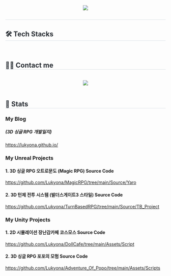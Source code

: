 <div align= "center">
    <img src="https://capsule-render.vercel.app/api?type=waving&color=00660c&height=180&text=Hello,%20I'm%20Sujeong!&animation=fadeIn&fontColor=ffffff&fontSize=50" />
    </div>
    <div style="text-align: left;"> 
    <h2 style="border-bottom: 1px solid #d8dee4; color: #282d33;">  </h2>  
    <div style="font-weight: 700; font-size: 15px; text-align: left; color: #282d33;">  </div> 
    </div>
    <div style="text-align: left;">
    <h2 style="border-bottom: 1px solid #d8dee4; color: #282d33;"> 🛠️ Tech Stacks </h2> <br> 
    <div  align= "center"> </div>
    </div>
    <div style="text-align: left;">
    <h2 style="border-bottom: 1px solid #d8dee4; color: #282d33;"> 🧑‍💻 Contact me </h2> <br> 
    <div align= "center"> <a href=https://www.notion.so/Hello-I-m-Sujeong-f14c19863b844a69b79ef6d71c9c112d> <img src="https://img.shields.io/badge/Notion-000000?style=for-the-badge&logo=Notion&logoColor=white&link=https://www.notion.so/Hello-I-m-Sujeong-f14c19863b844a69b79ef6d71c9c112d"> </a>
          </div>  <br> 
    <div align= "center">  </div> 
    </div>
    <div style="text-align: left;"> 
    <h2 style="border-bottom: 1px solid #d8dee4; color: #282d33;"> 🏅 Stats </h2> <div align= "center">   </div> 
    </div>
    

### My Blog
##### (3D 싱글 RPG 개발일지)
https://lukyona.github.io/



### My Unreal Projects
#### 1. 3D 싱글 RPG 오트로문도 (Magic RPG) Source Code
https://github.com/Lukyona/MagicRPG/tree/main/Source/Yaro

#### 2. 3D 턴제 전투 시스템 (발더스게이트3 스타일) Source Code
https://github.com/Lukyona/TurnBasedRPG/tree/main/Source/TB_Project

### My Unity Projects
#### 1. 2D 시뮬레이션 장난감카페 코스모스 Source Code
https://github.com/Lukyona/DollCafe/tree/main/Assets/Script

#### 2. 3D 싱글 RPG 포포의 모험 Source Code
https://github.com/Lukyona/Adventure_Of_Popo/tree/main/Assets/Scripts




<!--
**Lukyona/Lukyona** is a ✨ _special_ ✨ repository because its `README.md` (this file) appears on your GitHub profile.

Here are some ideas to get you started:

- 🔭 I’m currently working on ...
- 🌱 I’m currently learning ...
- 👯 I’m looking to collaborate on ...
- 🤔 I’m looking for help with ...
- 💬 Ask me about ...
- 📫 How to reach me: ...
- 😄 Pronouns: ...
- ⚡ Fun fact: ...
-->
